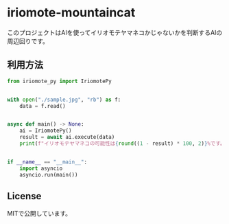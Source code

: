 # iriomote-mountaincat
このプロジェクトはAIを使ってイリオモテヤマネコかじゃないかを判断するAIの周辺回りです。

## 利用方法
```py
from iriomote_py import IriomotePy


with open("./sample.jpg", "rb") as f:
    data = f.read()


async def main() -> None:
    ai = IriomotePy()
    result = await ai.execute(data)
    print(f"イリオモテヤマネコの可能性は{round((1 - result) * 100, 2)}%です。")


if __name__ == "__main__":
    import asyncio
    asyncio.run(main())
```

## License
MITで公開しています。
